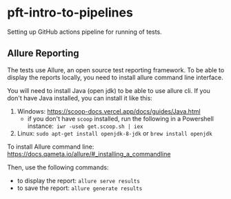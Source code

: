 # pft-intro-to-pipelines
Setting up GitHub actions pipeline for running of tests.

## Allure Reporting

The tests use Allure, an open source test reporting framework. To be able to display the reports locally, you need to install allure command line interface. 

You will need to install Java (open jdk) to be able to use allure cli. If you don't have Java installed, you can install it like this:

1. Windows: https://scoop-docs.vercel.app/docs/guides/Java.html
    - if you don't have `scoop` installed, run the following in a Powershell instance:` iwr -useb get.scoop.sh | iex`
2. Linux: `sudo apt-get install openjdk-8-jdk` or `brew install openjdk`

To install Allure command line: https://docs.qameta.io/allure/#_installing_a_commandline 

Then, use the following commands:
- to display the report: `allure serve results`
- to save the report: `allure generate results`